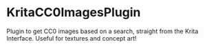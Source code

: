 # KritaCC0ImagesPlugin
Plugin to get CC0 images based on a search, straight from the Krita Interface. Useful for textures and concept art!

